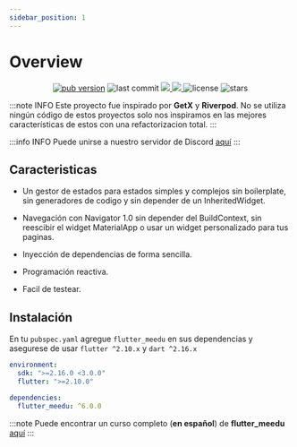 ```yaml
---
sidebar_position: 1
---
```

# Overview

<p align="center">
  <a href="https://pub.dev/packages/flutter_meedu"><img alt="pub version" src="https://img.shields.io/pub/v/flutter_meedu?include_prereleases&label=flutter_meedu"/></a>

  <img style={{marginLeft:10}} alt="last commit" src="https://img.shields.io/github/last-commit/darwin-morocho/flutter-meedu"/>
   <a style={{marginLeft:10}} href="https://codecov.io/gh/darwin-morocho/flutter-meedu">
  <img src="https://codecov.io/gh/darwin-morocho/flutter-meedu/branch/master/graph/badge.svg?token=VM29N1NHWJ"/>
  </a>
   <a style={{marginLeft:10}} href="https://discord.gg/rV4bPsdefj">
  <img src="https://img.shields.io/static/v1?label=Discord&message=Server&color=1565c0"/>
  </a>
  <img style={{marginLeft:10}} alt="license" src="https://img.shields.io/github/license/darwin-morocho/flutter-meedu"/>
  <img style={{marginLeft:10}} alt="stars" src="https://img.shields.io/github/stars/darwin-morocho/flutter-meedu?style=social"/>
</p>

:::note INFO
Este proyecto fue inspirado por **GetX** y **Riverpod**. No se utiliza ningún código de estos proyectos solo nos inspiramos en las mejores características de estos con una refactorizacion total.
:::

:::info INFO
Puede unirse a nuestro servidor de Discord [aquí](https://discord.gg/rV4bPsdefj)
:::


## Caracteristicas
- Un gestor de estados para estados simples y complejos sin boilerplate, sin generadores de codigo y sin depender de un
InheritedWidget.

- Navegación con Navigator 1.0 sin depender del BuildContext, sin reescibir el widget MaterialApp o usar un widget personalizado para tus paginas.

- Inyección de dependencias de forma sencilla.

- Programación reactiva.

- Facil de testear.

## Instalación

En tu `pubspec.yaml` agregue `flutter_meedu` en sus dependencias y asegurese de usar
`flutter ^2.10.x` y `dart ^2.16.x`

```yaml
environment:
  sdk: ">=2.16.0 <3.0.0"
  flutter: ">=2.10.0"

dependencies:
  flutter_meedu: ^6.0.0
``` 




:::note
Puede encontrar un curso completo (**en español**) de **flutter_meedu** [aquí](https://meedu.app/curso/flutter-gestion-de-estados-con-meedu)
:::